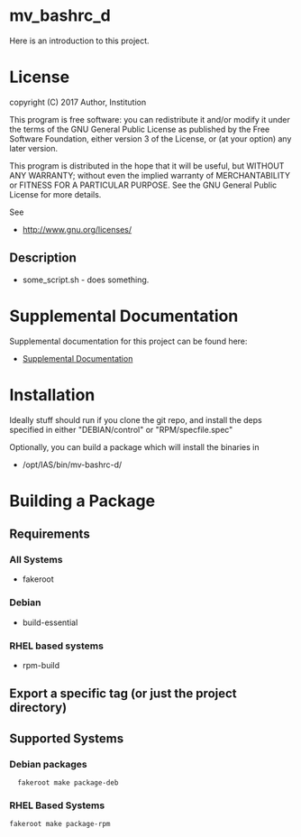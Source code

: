 # mv_bashrc_d

Here is an introduction to this project.

# License

copyright (C) 2017 Author, Institution

This program is free software: you can redistribute it and/or modify
it under the terms of the GNU General Public License as published by
the Free Software Foundation, either version 3 of the License, or
(at your option) any later version.

This program is distributed in the hope that it will be useful,
but WITHOUT ANY WARRANTY; without even the implied warranty of
MERCHANTABILITY or FITNESS FOR A PARTICULAR PURPOSE.  See the
GNU General Public License for more details.

See 

* http://www.gnu.org/licenses/

## Description

* some_script.sh - does something.

# Supplemental Documentation

Supplemental documentation for this project can be found here:

* [Supplemental Documentation](./doc/index.md)

# Installation

Ideally stuff should run if you clone the git repo, and install the deps specified
in either "DEBIAN/control" or "RPM/specfile.spec"

Optionally, you can build a package which will install the binaries in

* /opt/IAS/bin/mv-bashrc-d/

# Building a Package

## Requirements

### All Systems

* fakeroot

### Debian

* build-essential

### RHEL based systems

* rpm-build

## Export a specific tag (or just the project directory)

## Supported Systems

### Debian packages

```
  fakeroot make package-deb
```

### RHEL Based Systems

```
fakeroot make package-rpm
```

